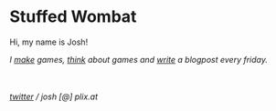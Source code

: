 # Stuffed Wombat

Hi, my name is Josh!<br>

*I [make](games) games, [think](thinking) about games and [write](blogroll) a blogpost every friday.*

<br><br>
*<a href="https://twitter.com/wombatstuff" target="_blank">twitter</a> / josh [@] plix.at*
